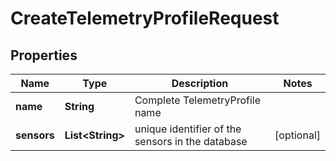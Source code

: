 

# CreateTelemetryProfileRequest


## Properties

| Name | Type | Description | Notes |
|------------ | ------------- | ------------- | -------------|
|**name** | **String** | Complete TelemetryProfile name |  |
|**sensors** | **List&lt;String&gt;** | unique identifier of the sensors in the database |  [optional] |



